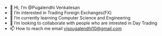 - 👋 Hi, I’m @Pugalendhi Venkatesan
- 👀 I’m interested in Trading Foreign Exchanges(FX)
- 🌱 I’m currently learning Computer Science and Engineering
- 💞️ I’m looking to collaborate with people who are intrested in Day Trading
- 📫 How to reach me email vjspugalendhi10@gmail.com

<!---
Pugalendhi10/Pugalendhi10 is a ✨ special ✨ repository because its `README.md` (this file) appears on your GitHub profile.
You can click the Preview link to take a look at your changes.
--->
